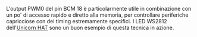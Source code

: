 L'output PWM0 del pin BCM 18 è particolarmente utile in combinazione con un po' di accesso rapido e diretto alla memoria, 
per controllare periferiche capricciose con dei timing estremamente specifici. I LED WS2812 dell'[Unicorn HAT](/pinout/unicorn_hat) sono 
un buon esempio di questa tecnica in azione.